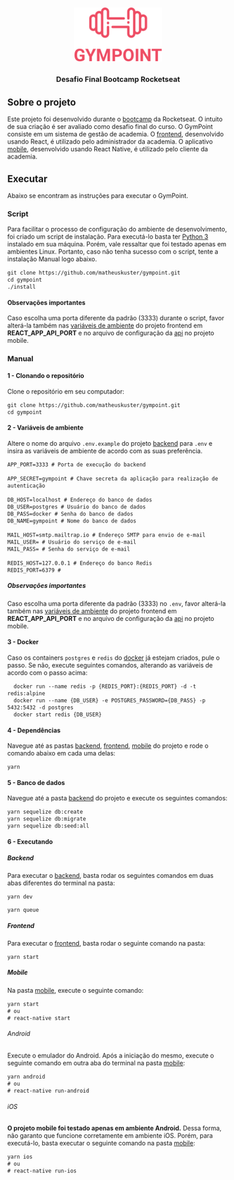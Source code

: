<h1 align="center">
  <img alt="Gympoint" title="Gympoint" src=".github/logo.png" width="200px" />
</h1>

<h3 align="center">
  Desafio Final Bootcamp Rocketseat
</h3>

## Sobre o projeto

Este projeto foi desenvolvido durante o <a href="https://rocketseat.com.br/bootcamp">bootcamp</a> da Rocketseat. O intuito de sua criação é ser avaliado como desafio final do curso. O GymPoint consiste em um sistema de gestão de academia. O <a href="https://github.com/matheuskuster/gympoint/tree/master/frontend">frontend</a>, desenvolvido usando React, é utilizado pelo administrador da academia. O aplicativo <a href="https://github.com/matheuskuster/gympoint/tree/master/mobile">mobile</a>, desenvolvido usando React Native, é utilizado pelo cliente da academia.

## Executar

Abaixo se encontram as instruções para executar o GymPoint.

### Script

Para facilitar o processo de configuração do ambiente de desenvolvimento, foi criado um script de instalação. Para executá-lo basta ter <a href="https://www.python.org/downloads/">Python 3</a> instalado em sua máquina. Porém, vale ressaltar que foi testado apenas em ambientes Linux. Portanto, caso não tenha sucesso com o script, tente a instalação Manual logo abaixo.

```
git clone https://github.com/matheuskuster/gympoint.git
cd gympoint
./install
```

#### Observações importantes

Caso escolha uma porta diferente da padrão (3333) durante o script, favor alterá-la também nas <a href="https://github.com/matheuskuster/gympoint/blob/master/frontend/.env">variáveis de ambiente</a> do projeto frontend em <b>REACT_APP_API_PORT</b> e no arquivo de configuração da <a href="https://github.com/matheuskuster/gympoint/blob/master/mobile/src/services/api.js">api</a> no projeto mobile.

### Manual

#### 1 - Clonando o repositório

Clone o repositório em seu computador:

```
git clone https://github.com/matheuskuster/gympoint.git
cd gympoint
```

#### 2 - Variáveis de ambiente

Altere o nome do arquivo `.env.example` do projeto <a href="https://github.com/matheuskuster/gympoint/blob/master/backend/.env.example">backend</a> para `.env` e insira as variáveis de ambiente de acordo com as suas preferência.

```
APP_PORT=3333 # Porta de execução do backend

APP_SECRET=gympoint # Chave secreta da aplicação para realização de autenticação

DB_HOST=localhost # Endereço do banco de dados
DB_USER=postgres # Usuário do banco de dados
DB_PASS=docker # Senha do banco de dados
DB_NAME=gympoint # Nome do banco de dados

MAIL_HOST=smtp.mailtrap.io # Endereço SMTP para envio de e-mail
MAIL_USER= # Usuário do serviço de e-mail
MAIL_PASS= # Senha do serviço de e-mail

REDIS_HOST=127.0.0.1 # Endereço do banco Redis
REDIS_PORT=6379 #
```

##### Observações importantes

Caso escolha uma porta diferente da padrão (3333) no `.env`, favor alterá-la também nas <a href="https://github.com/matheuskuster/gympoint/blob/master/frontend/.env">variáveis de ambiente</a> do projeto frontend em <b>REACT_APP_API_PORT</b> e no arquivo de configuração da <a href="https://github.com/matheuskuster/gympoint/blob/master/mobile/src/services/api.js">api</a> no projeto mobile.

#### 3 - Docker

Caso os containers `postgres` e `redis` do <a href="https://www.docker.com/">docker</a> já estejam criados, pule o passo. Se não, execute seguintes comandos, alterando as variáveis de acordo com o passo acima:

```
  docker run --name redis -p {REDIS_PORT}:{REDIS_PORT} -d -t redis:alpine
  docker run --name {DB_USER} -e POSTGRES_PASSWORD={DB_PASS} -p 5432:5432 -d postgres
  docker start redis {DB_USER}
```

#### 4 - Dependências

Navegue até as pastas <a href="https://github.com/matheuskuster/gympoint/tree/master/backend">backend</a>, <a href="https://github.com/matheuskuster/gympoint/tree/master/frontend">frontend</a>, <a href="https://github.com/matheuskuster/gympoint/tree/master/mobile">mobile</a> do projeto e rode o comando abaixo em cada uma delas:

```
yarn
```

#### 5 - Banco de dados

Navegue até a pasta <a href="https://github.com/matheuskuster/gympoint/tree/master/backend">backend</a> do projeto e execute os seguintes comandos:

```
yarn sequelize db:create
yarn sequelize db:migrate
yarn sequelize db:seed:all
```

#### 6 - Executando

##### Backend

Para executar o <a href="https://github.com/matheuskuster/gympoint/tree/master/backend">backend</a>, basta rodar os seguintes comandos em duas abas diferentes do terminal na pasta:

```
yarn dev
```

```
yarn queue
```

##### Frontend

Para executar o <a href="https://github.com/matheuskuster/gympoint/tree/master/frontend">frontend</a>, basta rodar o seguinte comando na pasta:

```
yarn start
```

##### Mobile

Na pasta <a href="https://github.com/matheuskuster/gympoint/tree/master/mobile">mobile</a>, execute o seguinte comando:

```
yarn start
# ou
# react-native start
```

###### Android

Execute o emulador do Android. Após a iniciação do mesmo, execute o seguinte comando em outra aba do terminal na pasta <a href="https://github.com/matheuskuster/gympoint/tree/master/mobile">mobile</a>:

```
yarn android
# ou
# react-native run-android
```

###### iOS

<b>O projeto mobile foi testado apenas em ambiente Android.</b> Dessa forma, não garanto que funcione corretamente em ambiente iOS. Porém, para executá-lo, basta executar o seguinte comando na pasta <a href="https://github.com/matheuskuster/gympoint/tree/master/mobile">mobile</a>:

```
yarn ios
# ou
# react-native run-ios
```
